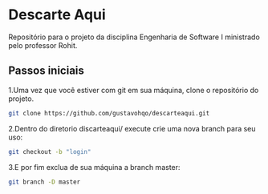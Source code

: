 # Descarte Aqui

Repositório para o projeto da disciplina Engenharia de Software I ministrado pelo professor Rohit. 

## Passos iniciais
1.Uma vez que você estiver com git em sua máquina, clone o repositório do projeto.

```bash
git clone https://github.com/gustavohqo/descarteaqui.git
```

2.Dentro do diretorio discarteaqui/ execute crie uma nova branch para seu uso:

```bash
git checkout -b "login"
```

3.E por fim exclua de sua máquina a branch master:

```bash 
git branch -D master
```

